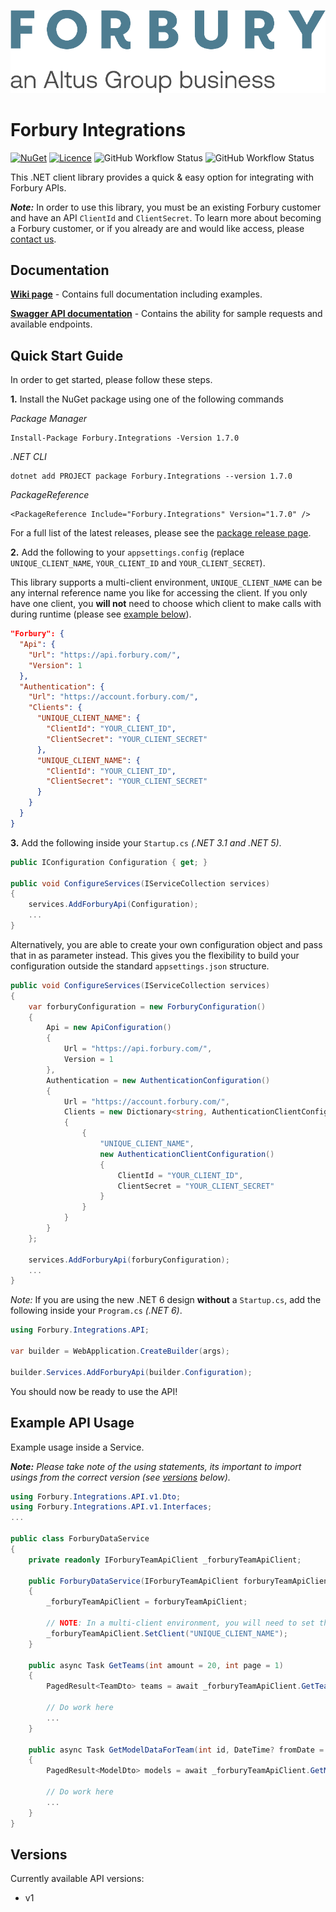 ![Forbury](https://raw.githubusercontent.com/Forbury/Integrations/master/assets/logo/logo_text.png)﻿
# Forbury Integrations
 
 [![NuGet](https://img.shields.io/nuget/v/Forbury.Integrations)](https://www.nuget.org/packages/Forbury.Integrations)
 [![Licence](https://img.shields.io/github/license/Forbury/Integrations)](LICENCE.txt)
 ![GitHub Workflow Status](https://img.shields.io/github/actions/workflow/status/forbury/integrations/codeql.yml?label=Code%20Analysis)
 ![GitHub Workflow Status](https://img.shields.io/github/actions/workflow/status/forbury/integrations/dotnet.yml?label=Build)

This .NET client library provides a quick & easy option for integrating with Forbury APIs.

**_Note:_** In order to use this library, you must be an existing Forbury customer and have an API `ClientId` and `ClientSecret`.
To learn more about becoming a Forbury customer, or if you already are and would like access, please [contact us](https://www.forbury.com/contact-us).

## Documentation

[**Wiki page**](https://github.com/Forbury/Integrations/wiki) - Contains full documentation including examples.

[**Swagger API documentation**](https://api.forbury.com/docs) - Contains the ability for sample requests and available endpoints.

## Quick Start Guide
In order to get started, please follow these steps.

**1.** Install the NuGet package using one of the following commands

_Package Manager_
```
Install-Package Forbury.Integrations -Version 1.7.0
```

_.NET CLI_
```
dotnet add PROJECT package Forbury.Integrations --version 1.7.0
```

_PackageReference_
```
<PackageReference Include="Forbury.Integrations" Version="1.7.0" />
```

For a full list of the latest releases, please see the [package release page](https://www.nuget.org/packages/Forbury.Integrations).

**2.** Add the following to your `appsettings.config` (replace `UNIQUE_CLIENT_NAME`, `YOUR_CLIENT_ID` and `YOUR_CLIENT_SECRET`).

This library supports a multi-client environment, `UNIQUE_CLIENT_NAME` can be any internal reference name you like for accessing the client.
If you only have one client, you **will not** need to choose which client to make calls with during runtime (please see [example below](#Example-API-Usage)).

```json
"Forbury": {
  "Api": {
    "Url": "https://api.forbury.com/",
    "Version": 1
  },
  "Authentication": {
    "Url": "https://account.forbury.com/",
    "Clients": {
      "UNIQUE_CLIENT_NAME": {
        "ClientId": "YOUR_CLIENT_ID",
        "ClientSecret": "YOUR_CLIENT_SECRET"
      },
      "UNIQUE_CLIENT_NAME": {
        "ClientId": "YOUR_CLIENT_ID",
        "ClientSecret": "YOUR_CLIENT_SECRET"
      }
    }
  }
}
```

**3.** Add the following inside your `Startup.cs` _(.NET 3.1 and .NET 5)_.

```C#
public IConfiguration Configuration { get; }

public void ConfigureServices(IServiceCollection services)
{
    services.AddForburyApi(Configuration);
    ...
}
```

Alternatively, you are able to create your own configuration object and pass that in as parameter instead.
This gives you the flexibility to build your configuration outside the standard `appsettings.json` structure.

```C#
public void ConfigureServices(IServiceCollection services)
{
    var forburyConfiguration = new ForburyConfiguration()
    {
        Api = new ApiConfiguration()
        {
            Url = "https://api.forbury.com/",
            Version = 1
        },
        Authentication = new AuthenticationConfiguration()
        {
            Url = "https://account.forbury.com/",
            Clients = new Dictionary<string, AuthenticationClientConfiguration>()
            {
                {
                    "UNIQUE_CLIENT_NAME", 
                    new AuthenticationClientConfiguration()
                    {
                        ClientId = "YOUR_CLIENT_ID",
                        ClientSecret = "YOUR_CLIENT_SECRET"
                    }
                }
            }
        }
    };

    services.AddForburyApi(forburyConfiguration);
    ...
}
```

_Note:_ If you are using the new .NET 6 design **without** a `Startup.cs`, add the following inside your `Program.cs` _(.NET 6)_.

```C#
using Forbury.Integrations.API;

var builder = WebApplication.CreateBuilder(args);

builder.Services.AddForburyApi(builder.Configuration);
```

You should now be ready to use the API!

## Example API Usage

Example usage inside a Service.

**_Note:_** _Please take note of the using statements, its important to import usings from the correct version (see [versions](#Versions) below)._

```C#
using Forbury.Integrations.API.v1.Dto;
using Forbury.Integrations.API.v1.Interfaces;
...

public class ForburyDataService
{
    private readonly IForburyTeamApiClient _forburyTeamApiClient;

    public ForburyDataService(IForburyTeamApiClient forburyTeamApiClient)
    {
        _forburyTeamApiClient = forburyTeamApiClient;

        // NOTE: In a multi-client environment, you will need to set the client
        _forburyTeamApiClient.SetClient("UNIQUE_CLIENT_NAME");
    }

    public async Task GetTeams(int amount = 20, int page = 1)
    {
        PagedResult<TeamDto> teams = await _forburyTeamApiClient.GetTeams(amount, page);

        // Do work here
        ...
    }

    public async Task GetModelDataForTeam(int id, DateTime? fromDate = null, int amount = 20, int page = 1)
    {
        PagedResult<ModelDto> models = await _forburyTeamApiClient.GetModelsByTeamId(id, fromDate, null, amount, page);

        // Do work here
        ...
    }
}
```

## Versions

Currently available API versions:
- v1

